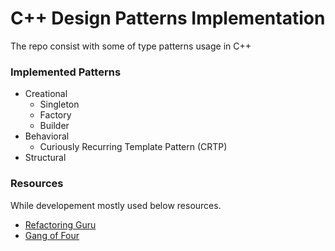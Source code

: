 # C++ Design Patterns Implementation

The repo consist with some of type patterns usage in C++

### Implemented Patterns
- Creational
    * Singleton
    * Factory
    * Builder
- Behavioral
    * Curiously Recurring Template Pattern (CRTP)
- Structural

### Resources
While developement mostly used below resources.

- [Refactoring Guru](https://refactoring.guru/design-patterns/factory-method/cpp/example)
- [Gang of Four](https://www.amazon.com/gp/product/0201633612/ref=as_li_tl?ie=UTF8&camp=1789&creative=390957&creativeASIN=0201633612&linkCode=as2&tag=triatcraft-20&linkId=XRGUDJCGWC6AJNZM)